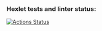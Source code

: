 ### Hexlet tests and linter status:
[![Actions Status](https://github.com/AleksandrBicov/java-project-99/actions/workflows/hexlet-check.yml/badge.svg)](https://github.com/AleksandrBicov/java-project-99/actions)